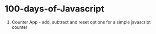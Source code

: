 # 100-days-of-Javascript

1. Counter App - add, subtract and reset options for a simple javascript counter
 
